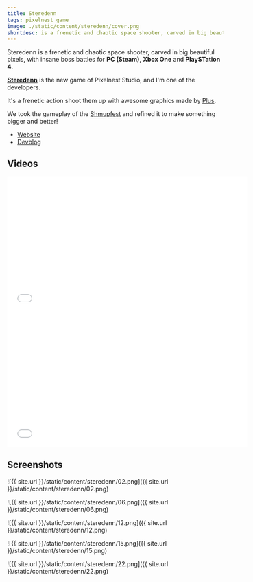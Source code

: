 ```yaml
---
title: Steredenn
tags: pixelnest game
image: ./static/content/steredenn/cover.png
shortdesc: is a frenetic and chaotic space shooter, carved in big beautiful pixels, with insane boss battles for PC (Steam), Xbox One and PlayStation 4
---
```


Steredenn is a frenetic and chaotic space shooter, carved in big beautiful pixels, with insane boss battles for **PC (Steam)**, **Xbox One** and **PlaySTation 4**.

**[Steredenn](http://steredenn.pixelnest.io/)** is the new game of Pixelnest Studio, and I'm one of the developers.

It's a frenetic action shoot them up with awesome graphics made by [Plus](http://pluspixels.tumblr.com).

We took the gameplay of the [Shmupfest](../shmupfest) and refined it to make something bigger and better!

- [Website](http://steredenn.pixelnest.io/)
- [Devblog](http://steredenn-game.tumblr.com)

## Videos

<iframe width="560" height="315" src="//www.youtube.com/embed/vUnwuNje110" frameborder="0" allowfullscreen></iframe>

<iframe width="560" height="315" src="//www.youtube.com/embed/LMAmQLODcTg" frameborder="0" allowfullscreen></iframe>

## Screenshots

![{{ site.url }}/static/content/steredenn/02.png]({{ site.url }}/static/content/steredenn/02.png)

![{{ site.url }}/static/content/steredenn/06.png]({{ site.url }}/static/content/steredenn/06.png)

![{{ site.url }}/static/content/steredenn/12.png]({{ site.url }}/static/content/steredenn/12.png)

![{{ site.url }}/static/content/steredenn/15.png]({{ site.url }}/static/content/steredenn/15.png)

![{{ site.url }}/static/content/steredenn/22.png]({{ site.url }}/static/content/steredenn/22.png)
